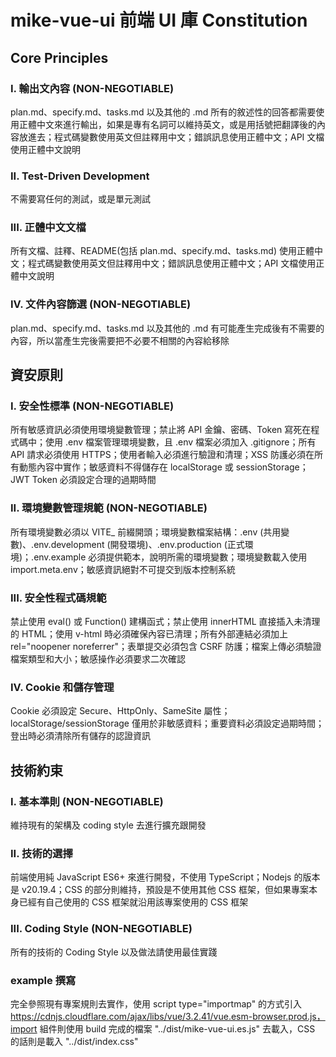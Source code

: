 # mike-vue-ui 前端 UI 庫 Constitution

## Core Principles

### I. 輸出文內容 (NON-NEGOTIABLE)
 plan.md、specify.md、tasks.md 以及其他的 .md 所有的敘述性的回答都需要使用正體中文來進行輸出，如果是專有名詞可以維持英文，或是用括號把翻譯後的內容放進去；程式碼變數使用英文但註釋用中文；錯誤訊息使用正體中文；API 文檔使用正體中文說明

### II. Test-Driven Development
不需要寫任何的測試，或是單元測試

### III. 正體中文文檔
所有文檔、註釋、README(包括 plan.md、specify.md、tasks.md) 使用正體中文；程式碼變數使用英文但註釋用中文；錯誤訊息使用正體中文；API 文檔使用正體中文說明

### IV. 文件內容篩選 (NON-NEGOTIABLE)
plan.md、specify.md、tasks.md 以及其他的 .md 有可能產生完成後有不需要的內容，所以當產生完後需要把不必要不相關的內容給移除


## 資安原則
### I. 安全性標準 (NON-NEGOTIABLE)
所有敏感資訊必須使用環境變數管理；禁止將 API 金鑰、密碼、Token 寫死在程式碼中；使用 .env 檔案管理環境變數，且 .env 檔案必須加入 .gitignore；所有 API 請求必須使用 HTTPS；使用者輸入必須進行驗證和清理；XSS 防護必須在所有動態內容中實作；敏感資料不得儲存在 localStorage 或 sessionStorage；JWT Token 必須設定合理的過期時間

### II. 環境變數管理規範 (NON-NEGOTIABLE)
所有環境變數必須以 VITE_ 前綴開頭；環境變數檔案結構：.env (共用變數)、.env.development (開發環境)、.env.production (正式環境)；.env.example 必須提供範本，說明所需的環境變數；環境變數載入使用 import.meta.env；敏感資訊絕對不可提交到版本控制系統

### III. 安全性程式碼規範
禁止使用 eval() 或 Function() 建構函式；禁止使用 innerHTML 直接插入未清理的 HTML；使用 v-html 時必須確保內容已清理；所有外部連結必須加上 rel="noopener noreferrer"；表單提交必須包含 CSRF 防護；檔案上傳必須驗證檔案類型和大小；敏感操作必須要求二次確認

### IV. Cookie 和儲存管理
Cookie 必須設定 Secure、HttpOnly、SameSite 屬性；localStorage/sessionStorage 僅用於非敏感資料；重要資料必須設定過期時間；登出時必須清除所有儲存的認證資訊


<!-- Example: II. CLI Interface -->
<!-- Example: III. Test-First (NON-NEGOTIABLE) -->
<!-- Example: IV. Integration Testing -->
<!-- Example: V. Observability, VI. Versioning & Breaking Changes, VII. Simplicity -->

## 技術約束

### I. 基本準則  (NON-NEGOTIABLE)
維持現有的架構及 coding style 去進行擴充跟開發

### II. 技術的選擇
前端使用純 JavaScript ES6+ 來進行開發，不使用 TypeScript；Nodejs 的版本是 v20.19.4；CSS 的部分則維持，預設是不使用其他 CSS 框架，但如果專案本身已經有自己使用的 CSS 框架就沿用該專案使用的 CSS 框架

### III. Coding Style (NON-NEGOTIABLE)
所有的技術的 Coding Style 以及做法請使用最佳實踐

### example 撰寫
完全參照現有專案規則去實作，使用 script type="importmap" 的方式引入 https://cdnjs.cloudflare.com/ajax/libs/vue/3.2.41/vue.esm-browser.prod.js，import 組件則使用 build 完成的檔案 "../dist/mike-vue-ui.es.js" 去載入，CSS 的話則是載入 "../dist/index.css"